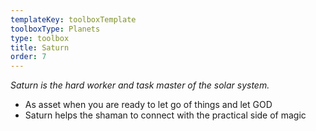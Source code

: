 ```yaml
---
templateKey: toolboxTemplate
toolboxType: Planets
type: toolbox
title: Saturn
order: 7
---
```

_Saturn is the hard worker and task master of the solar system._



* As asset when you are ready to let go of things and let GOD
* Saturn helps the shaman to connect with the practical side of magic

